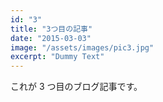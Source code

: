 ```yaml
---
id: "3"
title: "3つ目の記事"
date: "2015-03-03"
image: "/assets/images/pic3.jpg"
excerpt: "Dummy Text"
---
```


これが 3 つ目のブログ記事です。
